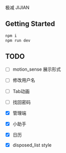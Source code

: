 极减 JIJIAN

## Getting Started

```bash
npm i
npm run dev
```

## TODO
- [ ] motion_sense 展示形式
- [ ] 修改用户名
- [ ] Tab动画
- [ ] 找回密码
- [x] 管理端
- [x] 小助手
- [x] 日历
- [x] disposed_list style

